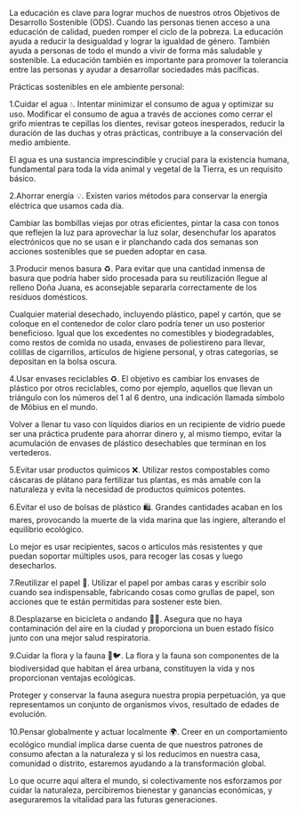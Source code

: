 La educación es clave para lograr muchos de nuestros otros Objetivos de Desarrollo Sostenible (ODS). Cuando las personas tienen acceso a una educación de calidad, pueden romper el ciclo de la pobreza.
La educación ayuda a reducir la desigualdad y lograr la igualdad de género. También ayuda a personas de todo el mundo a vivir de forma más saludable y sostenible. La educación también es importante para promover la tolerancia entre las personas y ayudar a desarrollar sociedades más pacíficas.

Prácticas sostenibles en ele ambiente personal:

1.Cuidar el agua 💧.
Intentar minimizar el consumo de agua y optimizar su uso.  Modificar el consumo de agua a través de acciones como cerrar el grifo mientras te cepillas los dientes, revisar goteos inesperados, reducir la duración de las duchas y otras prácticas, contribuye a la conservación del medio ambiente.

El agua es una sustancia imprescindible y crucial para la existencia humana, fundamental para toda la vida animal y vegetal de la Tierra, es un requisito básico.

2.Ahorrar energía 💡.
Existen varios métodos para conservar la energía eléctrica que usamos cada día.

Cambiar las bombillas viejas por otras eficientes, pintar la casa con tonos que reflejen la luz para aprovechar la luz solar, desenchufar los aparatos electrónicos que no se usan e ir planchando cada dos semanas son acciones sostenibles que se pueden adoptar en casa.

3.Producir menos basura ♻️.
Para evitar que una cantidad inmensa de basura que podría haber sido procesada para su reutilización llegue al relleno Doña Juana, es aconsejable separarla correctamente de los residuos domésticos.

Cualquier material desechado, incluyendo plástico, papel y cartón, que se coloque en el contenedor de color claro podría tener un uso posterior beneficioso.  Igual que los excedentes no comestibles y biodegradables, como restos de comida no usada, envases de poliestireno para llevar, colillas de cigarrillos, artículos de higiene personal, y otras categorías, se depositan en la bolsa oscura.

4.Usar envases reciclables ♻️.
El objetivo es cambiar los envases de plástico por otros reciclables, como por ejemplo, aquellos que llevan un triángulo con los números del 1 al 6 dentro, una indicación llamada símbolo de Möbius en el mundo.

Volver a llenar tu vaso con líquidos diarios en un recipiente de vidrio puede ser una práctica prudente para ahorrar dinero y, al mismo tiempo, evitar la acumulación de envases de plástico desechables que terminan en los vertederos.

5.Evitar usar productos químicos ❌.
Utilizar restos compostables como cáscaras de plátano para fertilizar tus plantas, es más amable con la naturaleza y evita la necesidad de productos químicos potentes.

6.Evitar el uso de bolsas de plástico 🛍.
Grandes cantidades acaban en los mares, provocando la muerte de la vida marina que las ingiere, alterando el equilibrio ecológico.

Lo mejor es usar recipientes, sacos o artículos más resistentes y que puedan soportar múltiples usos, para recoger las cosas y luego desecharlos.

7.Reutilizar el papel 📝.
Utilizar el papel por ambas caras y escribir solo cuando sea indispensable, fabricando cosas como grullas de papel, son acciones que te están permitidas para sostener este bien.

8.Desplazarse en bicicleta o andando 🚴‍♀️.
Asegura que no haya contaminación del aire en la ciudad y proporciona un buen estado físico junto con una mejor salud respiratoria.

9.Cuidar la flora y la fauna 🌷🐦.
La flora y la fauna son componentes de la biodiversidad que habitan el área urbana, constituyen la vida y nos proporcionan ventajas ecológicas.

Proteger y conservar la fauna asegura nuestra propia perpetuación, ya que representamos un conjunto de organismos vivos, resultado de edades de evolución.

10.Pensar globalmente y actuar localmente 🌍.
Creer en un comportamiento ecológico mundial implica darse cuenta de que nuestros patrones de consumo afectan a la naturaleza y si los reducimos en nuestra casa, comunidad o distrito, estaremos ayudando a la transformación global.

Lo que ocurre aquí altera el mundo, si colectivamente nos esforzamos por cuidar la naturaleza, percibiremos bienestar y ganancias económicas, y aseguraremos la vitalidad para las futuras generaciones.
